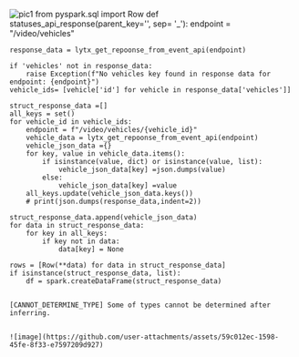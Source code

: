 ![pic1](https://github.com/user-attachments/assets/4758ce09-9ef6-46f8-ac09-f6ffbac6e9c5)
from pyspark.sql import Row
def statuses_api_response(parent_key='', sep= '_'):
    endpoint = "/video/vehicles"   

    response_data = lytx_get_repoonse_from_event_api(endpoint)

    if 'vehicles' not in response_data:
        raise Exception(f"No vehicles key found in response data for endpoint: {endpoint}")
    vehicle_ids= [vehicle['id'] for vehicle in response_data['vehicles']]

    struct_response_data =[]
    all_keys = set()
    for vehicle_id in vehicle_ids:
        endpoint = f"/video/vehicles/{vehicle_id}"
        vehicle_data = lytx_get_repoonse_from_event_api(endpoint)
        vehicle_json_data ={}
        for key, value in vehicle_data.items():
            if isinstance(value, dict) or isinstance(value, list):
                vehicle_json_data[key] =json.dumps(value)
            else:
                vehicle_json_data[key] =value
        all_keys.update(vehicle_json_data.keys())
        # print(json.dumps(response_data,indent=2))

    struct_response_data.append(vehicle_json_data)
    for data in struct_response_data:
        for key in all_keys:
            if key not in data:
                data[key] = None
    
    rows = [Row(**data) for data in struct_response_data]
    if isinstance(struct_response_data, list):
        df = spark.createDataFrame(struct_response_data)


    [CANNOT_DETERMINE_TYPE] Some of types cannot be determined after inferring.


    ![image](https://github.com/user-attachments/assets/59c012ec-1598-45fe-8f33-e7597209d927)

